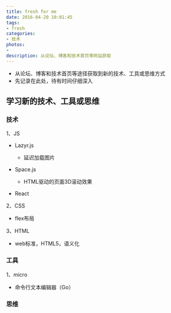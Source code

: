 ```yaml
---
title: fresh for me
date: 2016-04-20 10:01:45
tags:
- fresh
categories:
- 技术
photos:
- 
description: 从论坛、博客和技术首页等网站获取
---
```


* 从论坛、博客和技术首页等途径获取到新的技术、工具或思维方式
* 先记录在此处，待有时间仔细深入

<!--more-->

## 学习新的技术、工具或思维

### 技术

1、JS

* Lazyr.js
    * 延迟加载图片

* Space.js
    * HTML驱动的页面3D滚动效果

* React

2、CSS
* flex布局

3、HTML
* web标准，HTML5，语义化

### 工具
1、micro
* 命令行文本编辑器（Go）


### 思维 